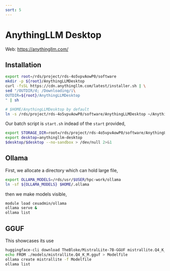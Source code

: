 ```yaml
---
sort: 5
---
```


# AnythingLLM Desktop

Web: <https://anythingllm.com/>

## Installation

```bash
export root=/rds/project/rds-4o5vpvAowP0/software
mkdir -p ${root}/AnythingLLMDesktop
curl -fsSL https://cdn.anythingllm.com/latest/installer.sh | \
sed "/OUTDIR/d; /Downloading/i\
OUTDIR=${root}/AnythingLLMDesktop
" | sh

# $HOME/AnythingLLMDesktop by default
ln -s /rds/project/rds-4o5vpvAowP0/software/AnythingLLMDesktop ~/AnythingLLMDesktop
```

Our batch script is `start.sh` indead of the `start` provided,

```bash
export STORAGE_DIR=root=/rds/project/rds-4o5vpvAowP0/software/AnythingLLMDesktop
export desktop=anythingllm-desktop
$desktop/$desktop --no-sandbox > /dev/null 2>&1
```

## Ollama

First, we allocate a directory which can hold large file,

```bash
export OLLAMA_MODELS=/rds/usr/$USER/hpc-work/ollama
ln -sf ${OLLAMA_MODELS} $HOME/.ollama
```

then we make models visible,

```bash
module load ceuadmin/ollama
ollama serve &
ollama list
```

## GGUF

This showcases its use

```bash
huggingface-cli download TheBloke/MistralLite-7B-GGUF mistrallite.Q4_K_M.gguf --local-dir ./models
echo FROM ./models/mistrallite.Q4_K_M.gguf > Modelfile
ollama create mistrallite -f Modelfile
ollama list
```
